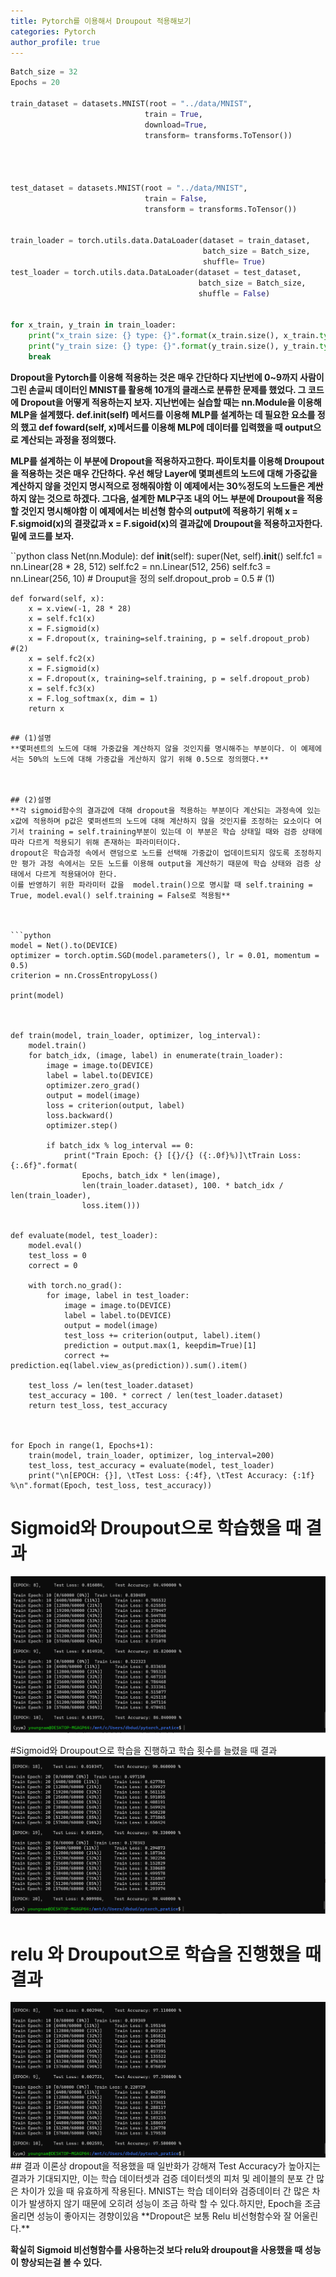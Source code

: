 ```yaml
---
title: Pytorch를 이용해서 Droupout 적용해보기
categories: Pytorch
author_profile: true
---
```





```python
Batch_size = 32
Epochs = 20

train_dataset = datasets.MNIST(root = "../data/MNIST",
                              train = True,
                              download=True,
                              transform= transforms.ToTensor())




test_dataset = datasets.MNIST(root = "../data/MNIST",
                              train = False,
                              transform = transforms.ToTensor())


train_loader = torch.utils.data.DataLoader(dataset = train_dataset,
                                           batch_size = Batch_size,
                                           shuffle= True)
test_loader = torch.utils.data.DataLoader(dataset = test_dataset,
                                          batch_size = Batch_size,
                                          shuffle = False)


for x_train, y_train in train_loader:
    print("x_train size: {} type: {}".format(x_train.size(), x_train.type()))
    print("y_train size: {} type: {}".format(y_train.size(), y_train.type()))
    break

```


**Dropout을 Pytorch를 이용해 적용하는 것은 매우 간단하다 지난번에 0~9까지 사람이 그린 손글씨 데이터인 MNIST를 활용해 10개의 클래스로 분류한 문제를 했었다. 그 코드에 Dropout을 어떻게 적용하는지 보자.
지난번에는 실습할 때는 nn.Module을 이용해 MLP을 설계했다. def.__init__(self) 메서드를 이용해 MLP를 설계하는 데 필요한 요소를 정의 했고 def foward(self, x)메서드를 이용해 MLP에 데이터를 입력했을 때 output으로 계산되는 과정을 정의했다.**


**MLP를 설계하는 이 부분에 Dropout을 적용하자고한다. 파이토치를 이용해 Droupout을 적용하는 것은 매우 간단하다. 우선 해당 Layer에 몇펴센트의 노드에 대해 가중값을 계산하지 않을 것인지 명시적으로 정해줘야함
이 예제에서는 30%정도의 노드들은 계싼하지 않는 것으로 하겠다. 그다음, 설계한 MLP구조 내의 어느 부분에 Droupout을 적용할 것인지 명시해야함 이 예제에서는 비선형 함수의 output에 적용하기 위해 x = F.sigmoid(x)의 결괏값과 x = F.sigoid(x)의 결과값에 Droupout을 적용하고자한다. 밑에 코드를 보자.**



``python
class Net(nn.Module):
    def __init__(self):
        super(Net, self).__init__()
        self.fc1 = nn.Linear(28 * 28, 512)
        self.fc2 = nn.Linear(512, 256)
        self.fc3 = nn.Linear(256, 10)
        # Drouput을 정의
        self.dropout_prob = 0.5                             # (1)

    def forward(self, x):
        x = x.view(-1, 28 * 28)
        x = self.fc1(x)
        x = F.sigmoid(x)
        x = F.dropout(x, training=self.training, p = self.dropout_prob)            #(2)
        x = self.fc2(x)
        x = F.sigmoid(x)
        x = F.dropout(x, training=self.training, p = self.dropout_prob)
        x = self.fc3(x)
        x = F.log_softmax(x, dim = 1)
        return x
```

## (1)설명
**몇퍼센트의 노드에 대해 가중값을 계산하지 않을 것인지를 명시해주는 부분이다. 이 예제에서는 50%의 노드에 대해 가중값을 게산하지 않기 위해 0.5으로 정의했다.**



## (2)설명
**각 sigmoid함수의 결과값에 대해 dropout을 적용하는 부분이다 계산되는 과정속에 있는 x값에 적용하며 p값은 몇퍼센트의 노드에 대해 계산하지 않을 것인지를 조정하는 요소이다 여기서 training = self.training부분이 있는데 이 부분은 학습 상태일 때와 검증 상태에 따라 다르게 적용되기 위해 존재하는 파라미터이다. 
dropout은 학습과정 속에서 랜덤으로 노드를 선택해 가중값이 업데이트되지 않도록 조정하지만 평가 과정 속에서는 모든 노드를 이용해 output을 계산하기 때문에 학습 상태와 검증 상태에서 다르게 적용돼어야 한다.
이를 반영하기 위한 파라미터 값을  model.train()으로 명시할 때 self.training = True, model.eval() self.training = False로 적용됨**



```python
model = Net().to(DEVICE)
optimizer = torch.optim.SGD(model.parameters(), lr = 0.01, momentum = 0.5)
criterion = nn.CrossEntropyLoss()

print(model)



def train(model, train_loader, optimizer, log_interval):
    model.train()
    for batch_idx, (image, label) in enumerate(train_loader):
        image = image.to(DEVICE)
        label = label.to(DEVICE)
        optimizer.zero_grad()
        output = model(image)
        loss = criterion(output, label)
        loss.backward()
        optimizer.step()

        if batch_idx % log_interval == 0:
            print("Train Epoch: {} [{}/{} ({:.0f}%)]\tTrain Loss: {:.6f}".format(
                Epochs, batch_idx * len(image),
                len(train_loader.dataset), 100. * batch_idx / len(train_loader),
                loss.item()))


def evaluate(model, test_loader):
    model.eval()
    test_loss = 0
    correct = 0

    with torch.no_grad():
        for image, label in test_loader:
            image = image.to(DEVICE)
            label = label.to(DEVICE)
            output = model(image)
            test_loss += criterion(output, label).item()
            prediction = output.max(1, keepdim=True)[1]
            correct += prediction.eq(label.view_as(prediction)).sum().item()

    test_loss /= len(test_loader.dataset)
    test_accuracy = 100. * correct / len(test_loader.dataset)
    return test_loss, test_accuracy



for Epoch in range(1, Epochs+1):
    train(model, train_loader, optimizer, log_interval=200)
    test_loss, test_accuracy = evaluate(model, test_loader)
    print("\n[EPOCH: {}], \tTest Loss: {:4f}, \tTest Accuracy: {:1f} %\n".format(Epoch, test_loss, test_accuracy))

```
# Sigmoid와 Droupout으로 학습했을 때 결과 
<img src = "/assets/images/sigmoid_dropout.PNG">


#Sigmoid와 Droupout으로 학습을 진행하고 학습 횟수를 늘렸을 때 결과
<img src = "/assets/images/sigmoid_dropout_iteration_up.PNG">



# relu 와 Droupout으로 학습을 진행했을 때 결과 
<img src = "/assets/images/relu_droupout.PNG">
## 결과
이론상 dropout을 적용했을 때 일반화가 강해져 Test Accuracy가 높아지는 결과가 기대되지만, 이는 학습 데이터셋과 검증 데이터셋의 피처 및 레이블의 분포 간 많은 차이가 있을 때 유효하게 작용된다. 
MNIST는 학습 데이터와 검증데이터 간 많은 차이가 발생하지 않기 때문에 오히려 성능이 조금 하락 할 수 있다.하지만, Epoch을 조금 올리면 성능이 좋아지는 경향이있음 **Dropout은 보통 Relu 비선형함수와 잘 어울린다.**

**확실히 Sigmoid 비선형함수를 사용하는것 보다 relu와 droupout을 사용했을 때 성능이 향상되는걸 볼 수 있다.**
